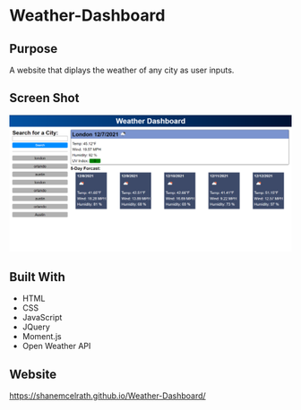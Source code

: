 # Weather-Dashboard

## Purpose
A website that diplays the weather of any city as user inputs.

## Screen Shot
![ScreenShot](./assets/images/Screenshot1.png?raw=true "Web-Page")

## Built With
* HTML
* CSS
* JavaScript
* JQuery
* Moment.js
* Open Weather API

## Website
https://shanemcelrath.github.io/Weather-Dashboard/
